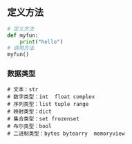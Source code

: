## 定义方法

```python
# 定义方法
def myfun:
	print("hello")
# 调用方法	
myfun()
```

### 数据类型

```
# 文本：str
# 数字类型：int  float complex
# 序列类型：list tuple range
# 映射类型：dict
# 集合类型：set frozenset
# 布尔类型：bool
# 二进制类型：bytes bytearry  memoryview
```

